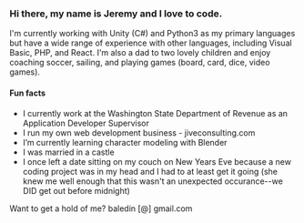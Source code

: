 ### Hi there, my name is Jeremy and I love to code. 

I'm currently working with Unity (C#) and Python3 as my primary languages but have a wide range of experience with other languages, including Visual Basic, PHP, and React. I'm also a dad to two lovely children and enjoy coaching soccer, sailing, and playing games (board, card, dice, video games).

#### Fun facts
- I currently work at the Washington State Department of Revenue as an Application Developer Supervisor
- I run my own web development business - jiveconsulting.com
- I’m currently learning character modeling with Blender
- I was married in a castle
- I once left a date sitting on my couch on New Years Eve because a new coding project was in my head and I had to at least get it going (she knew me well enough that this wasn't an unexpected occurance--we DID get out before midnight)

Want to get a hold of me? baledin [@] gmail.com

